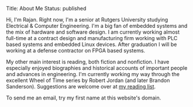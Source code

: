Title: About Me
Status: published


Hi, I'm Rajan. Right now, I'm a senior at Rutgers University studying Electrical & Computer Engineering. I'm a big fan of embedded systems and the mix of hardware and software design. I am currently working almost full-time at a contract design and manufacturing firm working with PLC based systems and embedded Linux devices. After graduation I will be working at a defense contractor on FPGA based systems. 

My other main interest is reading, both fiction and nonfiction. I have especially enjoyed biographies and historical accounts of important people and advances in engineering. I'm currently working my way through the excellent  Wheel of Time series by Robert Jordan (and later Brandon Sanderson). Suggestions are welcome over at [my reading list]({filename}/reading/list.md).

To send me an email, try my first name at this website's domain. 
